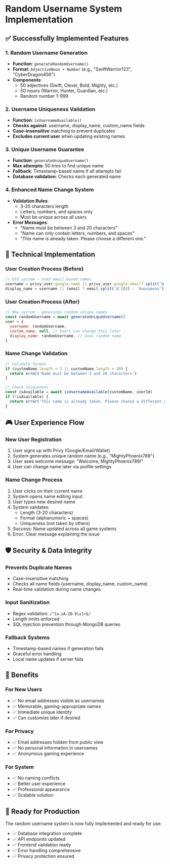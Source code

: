 # Random Username System Implementation

## ✅ Successfully Implemented Features

### 1. **Random Username Generation**
- **Function**: `generateRandomUsername()`
- **Format**: `AdjectiveNoun + Number` (e.g., "SwiftWarrior123", "CyberDragon456")
- **Components**:
  - 50 adjectives (Swift, Clever, Bold, Mighty, etc.)
  - 50 nouns (Warrior, Hunter, Guardian, etc.)
  - Random number 1-999

### 2. **Username Uniqueness Validation**
- **Function**: `isUsernameAvailable()`
- **Checks against**: username, display_name, custom_name fields
- **Case-insensitive** matching to prevent duplicates
- **Excludes current user** when updating existing names

### 3. **Unique Username Guarantee**
- **Function**: `generateUniqueUsername()`
- **Max attempts**: 50 tries to find unique name
- **Fallback**: Timestamp-based name if all attempts fail
- **Database validation**: Checks each generated name

### 4. **Enhanced Name Change System**
- **Validation Rules**:
  - 3-20 characters length
  - Letters, numbers, and spaces only
  - Must be unique across all users
- **Error Messages**:
  - "Name must be between 3 and 20 characters"
  - "Name can only contain letters, numbers, and spaces"
  - "This name is already taken. Please choose a different one."

## 🔧 Technical Implementation

### **User Creation Process (Before)**
```javascript
// Old system - used email-based names
username = privy_user.google.name || privy_user.google.email?.split('@')[0]
display_name = username || (email ? email.split('@')[0] : 'Anonymous')
```

### **User Creation Process (After)**
```javascript
// New system - generates random unique names
const randomUsername = await generateUniqueUsername()
user = {
  username: randomUsername,
  custom_name: null, // Users can change this later
  display_name: randomUsername, // Uses random name
}
```

### **Name Change Validation**
```javascript
// Validate format
if (customName.length < 3 || customName.length > 20) {
  return error('Name must be between 3 and 20 characters')
}

// Check uniqueness
const isAvailable = await isUsernameAvailable(customName, userId)
if (!isAvailable) {
  return error('This name is already taken. Please choose a different one.')
}
```

## 🎮 User Experience Flow

### **New User Registration**
1. User signs up with Privy (Google/Email/Wallet)
2. System generates unique random name (e.g., "MightyPhoenix789")
3. User sees welcome message: "Welcome, MightyPhoenix789!"
4. User can change name later via profile settings

### **Name Change Process**
1. User clicks on their current name
2. System opens name editing input
3. User types new desired name
4. System validates:
   - Length (3-20 characters)
   - Format (alphanumeric + spaces)
   - Uniqueness (not taken by others)
5. Success: Name updated across all game systems
6. Error: Clear message explaining the issue

## 🛡️ Security & Data Integrity

### **Prevents Duplicate Names**
- Case-insensitive matching
- Checks all name fields (username, display_name, custom_name)
- Real-time validation during name changes

### **Input Sanitization**
- Regex validation: `/^[a-zA-Z0-9\s]+$/`
- Length limits enforced
- SQL injection prevention through MongoDB queries

### **Fallback Systems**
- Timestamp-based names if generation fails
- Graceful error handling
- Local name updates if server fails

## 🎯 Benefits

### **For New Users**
- ✅ No email addresses visible as usernames
- ✅ Memorable, gaming-appropriate names
- ✅ Immediate unique identity
- ✅ Can customize later if desired

### **For Privacy**
- ✅ Email addresses hidden from public view
- ✅ No personal information in usernames
- ✅ Anonymous gaming experience

### **For System**
- ✅ No naming conflicts
- ✅ Better user experience
- ✅ Professional appearance
- ✅ Scalable solution

## 🚀 Ready for Production

The random username system is now fully implemented and ready for use:
- ✅ Database integration complete
- ✅ API endpoints updated
- ✅ Frontend validation ready
- ✅ Error handling comprehensive
- ✅ Privacy protection ensured